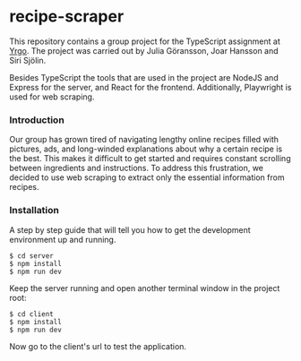 # recipe-scraper
This repository contains a group project for the TypeScript assignment at [Yrgo](https://www.yrgo.se/program/webbutvecklare/). The project was carried out by Julia Göransson, Joar Hansson and Siri Sjölin.  

Besides TypeScript the tools that are used in the project are NodeJS and Express for the server, and React for the frontend. Additionally, Playwright is used for web scraping. 

### Introduction

Our group has grown tired of navigating lengthy online recipes filled with pictures, ads, and long-winded explanations about why a certain recipe is the best. This makes it difficult to get started and requires constant scrolling between ingredients and instructions. To address this frustration, we decided to use web scraping to extract only the essential information from recipes.

### Installation

A step by step guide that will tell you how to get the development environment up and running.

```
$ cd server
$ npm install
$ npm run dev
```

Keep the server running and open another terminal window in the project root:

```
$ cd client
$ npm install
$ npm run dev
```

Now go to the client's url to test the application.
